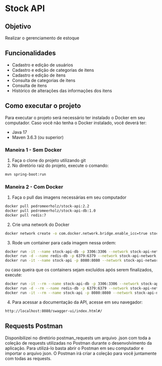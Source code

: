 # Stock API

## Objetivo
<p>Realizar o gerenciamento de estoque</p>

## Funcionalidades
<ul>
  <li>Cadastro e edição de usuários</li>
  <li>Cadastro e edição de categorias de itens</li>
  <li>Cadastro e edição de itens</li>
  <li>Consulta de categorias de itens</li>
  <li>Consulta de itens</li>
  <li>Histórico de alterações das informações dos itens</li>
</ul>

## Como executar o projeto

Para executar o projeto será necessário ter instalado o Docker em seu computador. Caso você não tenha o Docker instalado, você deverá ter:
* Java 17
* Maven 3.6.3 (ou superior)

### Maneira 1 - Sem Docker
1. Faça o clone do projeto utilizando git
2. No diretório raiz do projeto, execute o comando:
```bash
mvn spring-boot:run
```

### Maneira 2 - Com Docker
1. Faça o pull das imagens necessárias em seu computador
```bash
docker pull pedromeerholz/stock-api:2.2
docker pull pedromeerholz/stock-api-db:1.0
docker pull redis:7
```
2. Crie uma network do Docker
```bash
docker network create -o com.docker.network.bridge.enable_icc=true stock-api-network
```
3. Rode um container para cada imagem nessa ordem:
```bash
docker run -it --name stock-api-db -p 3306:3306 --network stock-api-network pedromeerholz/stock-api-db:1.0
docker run -d --name redis-db -p 6379:6379 --network stock-api-network redis:7
docker run -it --name stock-api -p 8080:8080 --network stock-api-network pedromeerholz/stock-api:2.2
```
ou caso queira que os containers sejam excluídos após serem finalizados, execute:
```bash
docker run -it --rm --name stock-api-db -p 3306:3306 --network stock-api-network pedromeerholz/stock-api-db:1.0
docker run -d --rm --name redis-db -p 6379:6379 --network stock-api-network redis:7
docker run -it --rm --name stock-api -p 8080:8080 --network stock-api-network pedromeerholz/stock-api:2.2
```
4. Para acessar a documentação da API, acesse em seu navegador:
```bash
http://localhost:8080/swagger-ui/index.html#/
```

## Requests Postman
Disponibilizei no diretório postman_requests um arquivo .json com toda a coleção de requests utilizadas no Postman durante o desenvolvimento da aplicação. Para utilizá-lo basta abrir o Postman em seu computador e importar o arquivo json. O Postman irá criar a coleção para você juntamente com todas as requests.